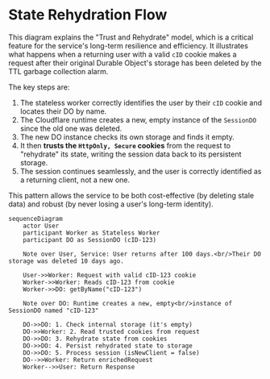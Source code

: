 # State Rehydration Flow

This diagram explains the "Trust and Rehydrate" model, which is a critical feature for the service's long-term
resilience and efficiency. It illustrates what happens when a returning user with a valid `cID` cookie makes a request
after their original Durable Object's storage has been deleted by the TTL garbage collection alarm.

The key steps are:

1. The stateless worker correctly identifies the user by their `cID` cookie and locates their DO by name.
2. The Cloudflare runtime creates a new, empty instance of the `SessionDO` since the old one was deleted.
3. The new DO instance checks its own storage and finds it empty.
4. It then **trusts the `HttpOnly, Secure` cookies** from the request to "rehydrate" its state, writing the session data
   back to its persistent storage.
5. The session continues seamlessly, and the user is correctly identified as a returning client, not a new one.

This pattern allows the service to be both cost-effective (by deleting stale data) and robust (by never losing a user's
long-term identity).

```mermaid
sequenceDiagram
    actor User
    participant Worker as Stateless Worker
    participant DO as SessionDO (cID-123)

    Note over User, Service: User returns after 100 days.<br/>Their DO storage was deleted 10 days ago.

    User->>Worker: Request with valid cID-123 cookie
    Worker->>Worker: Reads cID-123 from cookie
    Worker->>DO: getByName("cID-123")

    Note over DO: Runtime creates a new, empty<br/>instance of SessionDO named "cID-123"

    DO->>DO: 1. Check internal storage (it's empty)
    DO->>Worker: 2. Read trusted cookies from request
    DO->>DO: 3. Rehydrate state from cookies
    DO->>DO: 4. Persist rehydrated state to storage
    DO->>DO: 5. Process session (isNewClient = false)
    DO-->>Worker: Return enrichedRequest
    Worker-->>User: Return Response
```